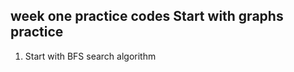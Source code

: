 week one practice codes
Start with graphs practice
--------------------------
1) Start with BFS search algorithm
